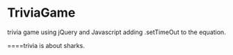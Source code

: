 # TriviaGame
trivia game
using jQuery and Javascript
  adding .setTimeOut to the equation.
  
  ====trivia is about sharks.
